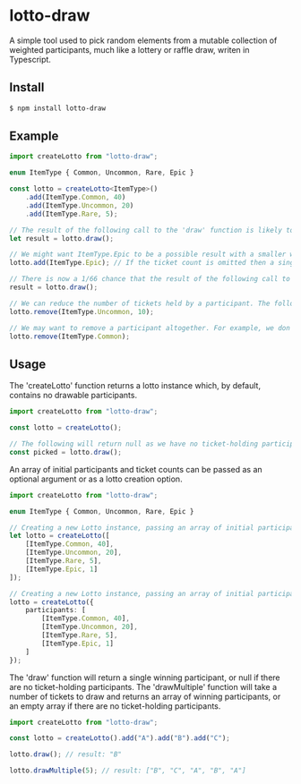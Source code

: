 # lotto-draw

A simple tool used to pick random elements from a mutable collection of weighted participants, much like a lottery or raffle draw, writen in Typescript.

## Install

```sh
$ npm install lotto-draw
```

## Example


```ts
import createLotto from "lotto-draw";

enum ItemType { Common, Uncommon, Rare, Epic }

const lotto = createLotto<ItemType>()
    .add(ItemType.Common, 40)
    .add(ItemType.Uncommon, 20)
    .add(ItemType.Rare, 5);

// The result of the following call to the 'draw' function is likely to be ItemType.Common (40/65 chance), slightly less likely to be ItemType.Uncommon (20/65 chance), and unlikely to be ItemType.Rare (5/65 chance).
let result = lotto.draw();

// We might want ItemType.Epic to be a possible result with a smaller weighting than ItemType.Rare, we can just add this to the existing lotto.
lotto.add(ItemType.Epic); // If the ticket count is omitted then a single ticket will be added.

// There is now a 1/66 chance that the result of the following call to the 'draw' function is ItemType.Epic.
result = lotto.draw();

// We can reduce the number of tickets held by a participant. The following call would result in the chances of any following calls to 'draw' returning ItemType.Uncommon being 10/66.
lotto.remove(ItemType.Uncommon, 10);

// We may want to remove a participant altogether. For example, we don't want ItemType.Common to be a potential result for any following calls to 'draw'.
lotto.remove(ItemType.Common);
```

## Usage

The 'createLotto' function returns a lotto instance which, by default, contains no drawable participants.

```ts
import createLotto from "lotto-draw";

const lotto = createLotto();

// The following will return null as we have no ticket-holding participants.
const picked = lotto.draw();
```

An array of initial participants and ticket counts can be passed as an optional argument or as a lotto creation option.

```ts
import createLotto from "lotto-draw";

enum ItemType { Common, Uncommon, Rare, Epic }

// Creating a new Lotto instance, passing an array of initial participants and ticket counts.
let lotto = createLotto([
    [ItemType.Common, 40],
    [ItemType.Uncommon, 20],
    [ItemType.Rare, 5],
    [ItemType.Epic, 1]
]);

// Creating a new Lotto instance, passing an array of initial participants and ticket counts as a lotto creation option.
lotto = createLotto({
    participants: [
        [ItemType.Common, 40],
        [ItemType.Uncommon, 20],
        [ItemType.Rare, 5],
        [ItemType.Epic, 1]
    ]
});
```

The 'draw' function will return a single winning participant, or null if there are no ticket-holding participants. The 'drawMultiple' function will take a number of tickets to draw and returns an array of winning participants, or an empty array if there are no ticket-holding participants.

```ts
import createLotto from "lotto-draw";

const lotto = createLotto().add("A").add("B").add("C");

lotto.draw(); // result: "B"

lotto.drawMultiple(5); // result: ["B", "C", "A", "B", "A"]
```


